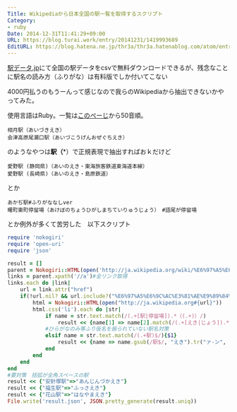 ```yaml
---
Title: Wikipediaから日本全国の駅一覧を取得するスクリプト
Category:
- ruby
Date: 2014-12-31T11:41:29+09:00
URL: https://blog.turai.work/entry/20141231/1419993689
EditURL: https://blog.hatena.ne.jp/thr3a/thr3a.hatenablog.com/atom/entry/8454420450078530350
---
```


[駅データ.jp](http://www.ekidata.jp/)にて全国の駅データをcsvで無料ダウンロードできるが、残念なことに駅名の読み方（ふりがな）は有料版でしか付いてこない

4000円払うのもうーんって感じなので我らのWikipediaから抽出できないかやってみた。

使用言語はRuby。一覧は[このぺーじ](http://ja.wikipedia.org/wiki/%E6%97%A5%E6%9C%AC%E3%81%AE%E9%89%84%E9%81%93%E9%A7%85%E4%B8%80%E8%A6%A7)から50音順。

```
相月駅（あいづきえき）
会津高原尾瀬口駅（あいづこうげんおぜぐちえき）
```
のようなやつは**駅（***）で正規表現で抽出すればおｋだけど
```
愛野駅 (静岡県)（あいのえき・東海旅客鉄道東海道本線）
愛野駅 (長崎県)（あいのえき・島原鉄道）
```
とか
```
あかぢ駅#ふりがななしver
曙町東町停留場（あけぼのちょうひがしまちていりゅうじょう）　#語尾が停留場
```
とか例外が多くて苦労した　以下スクリプト
```ruby
require 'nokogiri'
require 'open-uri'
require 'json'

result = []
parent = Nokogiri::HTML(open('http://ja.wikipedia.org/wiki/%E6%97%A5%E6%9C%AC%E3%81%AE%E9%89%84%E9%81%93%E9%A7%85%E4%B8%80%E8%A6%A7'))
links = parent.xpath('//a')#全リンク取得
links.each do |link|
	url = link.attr("href")
	if(!url.nil? && url.include?("%E6%97%A5%E6%9C%AC%E3%81%AE%E9%89%84%E9%81%93%E9%A7%85%E4%B8%80%E8%A6%A7_"))#「日本の鉄道駅一覧_」を含むリンク対象
		html = Nokogiri::HTML(open("http://ja.wikipedia.org#{url}"))
		html.css('li').each do |str|
			if name = str.text.match(/(.+[駅|停留場]).*（(.+)）/)
				result << {name[1] => name[2].match(/(.+[えき|じょう]).*/){$1}}
			#ひらがなのみ等ふり仮名を振られていない駅名対策
			elsif name = str.text.match(/(.+駅)$/){$1}
				result << {name => name.gsub(/駅$/, "えき").tr("ァ-ン", "ぁ-ん")}
			end
		end
	end
end
#要対策　括弧が全角スペースの駅
result << {"安針塚駅"=>"あんじんづかえき"}
result << {"福生駅"=>"ふっさえき"}
result << {"花山駅"=>"はなやまえき"}
File.write('result.json', JSON.pretty_generate(result.uniq))
```
